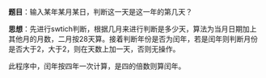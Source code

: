 **题目**：输入某年某月某日，判断这一天是这一年的第几天？

**思想**：先进行swtich判断，根据几月来进行判断是多少天，算法为当月日期加上其他月的月数，二月按28天算。接着判断年份是否为闰年，若是闰年则判断月份是否大于2，大于2，则在天数上加一天，否则无操作。 

此程序中，闰年按四年一次计算，是四的倍数则算闰年。


